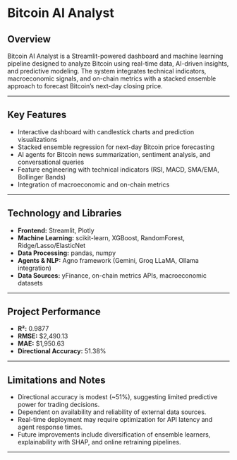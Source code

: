# Bitcoin AI Analyst

## Overview
Bitcoin AI Analyst is a Streamlit-powered dashboard and machine learning pipeline designed to analyze Bitcoin using real-time data, AI-driven insights, and predictive modeling. The system integrates technical indicators, macroeconomic signals, and on-chain metrics with a stacked ensemble approach to forecast Bitcoin’s next-day closing price.

---

## Key Features
- Interactive dashboard with candlestick charts and prediction visualizations  
- Stacked ensemble regression for next-day Bitcoin price forecasting  
- AI agents for Bitcoin news summarization, sentiment analysis, and conversational queries  
- Feature engineering with technical indicators (RSI, MACD, SMA/EMA, Bollinger Bands)  
- Integration of macroeconomic and on-chain metrics  

---

## Technology and Libraries
- **Frontend:** Streamlit, Plotly  
- **Machine Learning:** scikit-learn, XGBoost, RandomForest, Ridge/Lasso/ElasticNet  
- **Data Processing:** pandas, numpy  
- **Agents & NLP:** Agno framework (Gemini, Groq LLaMA, Ollama integration)  
- **Data Sources:** yFinance, on-chain metrics APIs, macroeconomic datasets  

---

## Project Performance
- **R²:** 0.9877  
- **RMSE:** $2,490.13  
- **MAE:** $1,950.63  
- **Directional Accuracy:** 51.38%  

---

## Limitations and Notes
- Directional accuracy is modest (~51%), suggesting limited predictive power for trading decisions.  
- Dependent on availability and reliability of external data sources.  
- Real-time deployment may require optimization for API latency and agent response times.  
- Future improvements include diversification of ensemble learners, explainability with SHAP, and online retraining pipelines.

---
